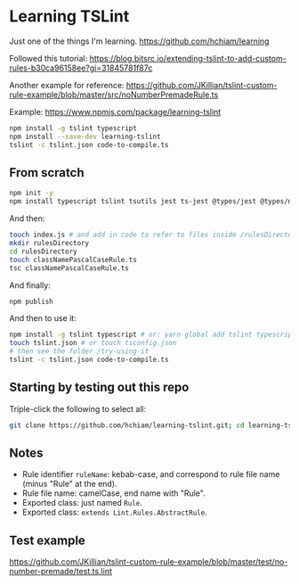 # Learning TSLint

Just one of the things I'm learning. <https://github.com/hchiam/learning>

Followed this tutorial: <https://blog.bitsrc.io/extending-tslint-to-add-custom-rules-b30ca96158ee?gi=31845781f87c>

Another example for reference: <https://github.com/JKillian/tslint-custom-rule-example/blob/master/src/noNumberPremadeRule.ts>

Example: <https://www.npmjs.com/package/learning-tslint>

```bash
npm install -g tslint typescript
npm install --save-dev learning-tslint
tslint -c tslint.json code-to-compile.ts
```

## From scratch

```bash
npm init -y
npm install typescript tslint tsutils jest ts-jest @types/jest @types/node
```

And then:

```bash
touch index.js # and add in code to refer to files inside /rulesDirectory
mkdir rulesDirectory
cd rulesDirectory
touch classNamePascalCaseRule.ts
tsc classNamePascalCaseRule.ts
```

And finally:

```bash
npm publish
```

And then to use it:

```bash
npm install -g tslint typescript # or: yarn global add tslint typescript
touch tslint.json # or touch tsconfig.json
# then see the folder /try-using-it
tslint -c tslint.json code-to-compile.ts
```

## Starting by testing out this repo <!-- Replace "template"s and "# and then ..."s in this section -->

Triple-click the following to select all:

```bash
git clone https://github.com/hchiam/learning-tslint.git; cd learning-tslint; npm install; # and then ...
```

## Notes

- Rule identifier `ruleName`: kebab-case, and correspond to rule file name (minus "Rule" at the end).
- Rule file name: camelCase, end name with "Rule".
- Exported class: just named `Rule`.
- Exported class: `extends Lint.Rules.AbstractRule`.

## Test example

<https://github.com/JKillian/tslint-custom-rule-example/blob/master/test/no-number-premade/test.ts.lint>
